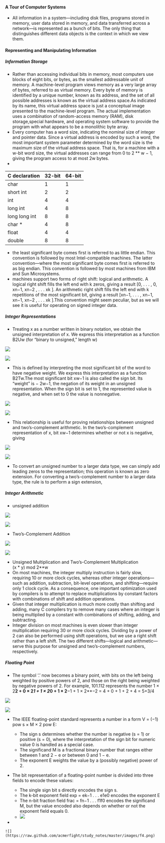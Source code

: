 #### A Tour of Computer Systems
*   All information in a system—including disk files, programs stored in memory, user data stored in memory, and data transferred across a network—is represented as a bunch of bits. The only thing that distinguishes different data objects is the context in which we view them. 

#### Representing and Manipulating Information
##### Information Storage
*   Rather than accessing individual bits in memory, most computers use blocks of eight bits, or bytes, as the smallest addressable unit of memory. A machine-level program views memory as a very large array of bytes, referred to as virtual memory. Every byte of memory is identified by a unique number, known as its address, and the set of all possible addresses is known as the virtual address space.As indicated by its name, this virtual address space is just a conceptual image presented to the machine-level program. The actual implementation uses a combination of random-access memory (RAM), disk storage,special hardware, and operating system software to provide the program with what appears to be a monolithic byte array.
*   Every computer has a word size, indicating the nominal size of integer and pointer data. Since a virtual address is encoded by such a word, the most important system
parameter determined by the word size is the maximum size of the virtual address space. That is, for a machine with a w-bit word size, the virtual addresses can range from 0 to 2 ** w − 1, giving the program access to at most 2w bytes.
*    

C declaration|32-bit|64-bit
:---------------|:---------------|:---------------
char|1|1
short int|2|2
int|4|4
long int|4|8
long long int|8|8
char *|4|8
float|4|4
double|8|8
*   the least significant byte comes first is referred to as little endian. This convention is followed by most Intel-compatible machines. The latter convention—where the most significant byte comes first is referred to as big endian. This convention is followed by most machines from IBM and Sun Microsystems.
*   machines support two forms of right shift: logical and arithmetic. A logical right shift fills the left end with k zeros, giving a result [0, . . . , 0, xn−1, xn−2 , . . . xk ]. An arithmetic right shift fills the left end with k repetitions of the most significant bit, giving a result [xn−1, . . . , xn−1, xn−1, xn−2 , . . . xk ].This convention might seem peculiar, but as we will see it is useful for operating on signed integer data.

##### Integer Representations
*   Treating x as a number written in binary notation, we obtain the unsigned interpretation of x. We express this interpretation as a function B2Uw (for “binary to unsigned,” length w)

![](https://raw.github.com/acmerfight/study_notes/master/images/B2U.png)

![](https://raw.github.com/acmerfight/study_notes/master/images/uexample.png)
*   This is defined by interpreting the most significant bit of the word to have negative weight. We express this interpretation as a function B2Tw.The most significant bit xw−1 is also called the sign bit. Its “weight” is − 2w−1, the negation of its weight in an unsigned representation. When the sign bit is set to 1, the represented value is negative, and when set to 0 the value is nonnegative.

![](https://raw.github.com/acmerfight/study_notes/master/images/B2T.png)

![](https://raw.github.com/acmerfight/study_notes/master/images/2.png)
*   This relationship is useful for proving relationships between unsigned and two’s-complement arithmetic. In the two’s-complement representation of x, bit xw−1 determines whether or not x is negative, giving

![](https://raw.github.com/acmerfight/study_notes/master/images/T2U.png)

![](https://raw.github.com/acmerfight/study_notes/master/images/3.png)
*   To convert an unsigned number to a larger data type, we can simply add leading zeros to the representation; this operation is known as zero extension. For converting a two’s-complement number to a larger data type, the rule is to perform a sign extension,

##### Integer Arithmetic
*   unsigned addition

![](https://raw.github.com/acmerfight/study_notes/master/images/addu.png)

![](https://raw.github.com/acmerfight/study_notes/master/images/addu1.png)
*   Two’s-Complement Addition

![](https://raw.github.com/acmerfight/study_notes/master/images/adds.png)

![](https://raw.github.com/acmerfight/study_notes/master/images/adds1.png)
*   Unsigned Multiplication and Two’s-Complement Multiplication  
    (x * y) mod 2**w
*   On most machines, the integer multiply instruction is fairly slow, requiring 10 or more clock cycles, whereas other integer operations—such as addition, subtraction, bit-level operations, and shifting—require only 1 clock cycle. As a consequence, one important optimization used by compilers is to attempt to replace multiplications by constant factors with combinations of shift and addition operations.
*   Given that integer multiplication is much more costly than shifting and adding, many C compilers try to remove many cases where an integer is being multiplied by a constant with combinations of shifting, adding, and subtracting.
*   Integer division on most machines is even slower than integer multiplication requiring 30 or more clock cycles. Dividing by a power of 2 can also be performed using shift operations, but we use a right shift rather than a left shift. The two different shifts—logical and arithmetic—serve this purpose for unsigned and two’s-complement numbers, respectively.

##### Floating Point
*   The symbol ‘.’ now becomes a binary point, with bits on the left being weighted by positive powers of 2, and those on the right being weighted by negative powers of 2. For example, 101.112 represents the number 1 × 2**2 + 0 × 2*1 + 1 × 2*0 + 1 × 2**−1 + 1 × 2**−2 = 4 + 0 + 1 + 2 + 4 = 5+3/4

![](https://raw.github.com/acmerfight/study_notes/master/images/f1.png)

![](https://raw.github.com/acmerfight/study_notes/master/images/f2.png)
*   The IEEE floating-point standard represents a number in a form V = (−1) pow s × M × 2 pow E:
    *   The sign s determines whether the number is negative (s = 1) or positive
        (s = 0), where the interpretation of the sign bit for numeric value 0 is handled
        as a special case.
    *   The significand M is a fractional binary number that ranges either between 1 and 2 − e or between 0 and 1 − e.
    *   The exponent E weights the value by a (possibly negative) power of 2.

*   The bit representation of a floating-point number is divided into three fields to encode these values:
    *   The single sign bit s directly encodes the sign s.
    *   The k-bit exponent field exp = ek−1 . . . e1e0 encodes the exponent E
    *   The n-bit fraction field frac = fn−1 . . . f1f0 encodes the significand M, but the value encoded also depends on whether or not the exponent field equals 0.
    *   ![](https://raw.github.com/acmerfight/study_notes/master/images/f3.png)

*   

    ![](https://raw.github.com/acmerfight/study_notes/master/images/f4.png)



